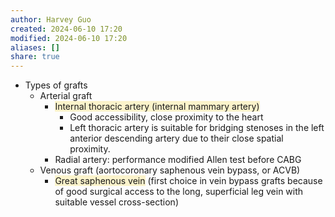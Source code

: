 ```yaml
---
author: Harvey Guo
created: 2024-06-10 17:20
modified: 2024-06-10 17:20
aliases: []
share: true
---
```

- Types of grafts
	- Arterial graft 
		- <span style="background:rgba(240, 200, 0, 0.2)">Internal thoracic artery (internal mammary artery)</span>
			- Good accessibility, close proximity to the heart
			- Left thoracic artery is suitable for bridging stenoses in the left anterior descending artery due to their close spatial proximity. 
		- Radial artery: performance modified Allen test before CABG
	- Venous graft (aortocoronary saphenous vein bypass, or ACVB)
		- <span style="background:rgba(240, 200, 0, 0.2)">Great saphenous vein</span> (first choice in vein bypass grafts because of good surgical access to the long, superficial leg vein with suitable vessel cross-section)

